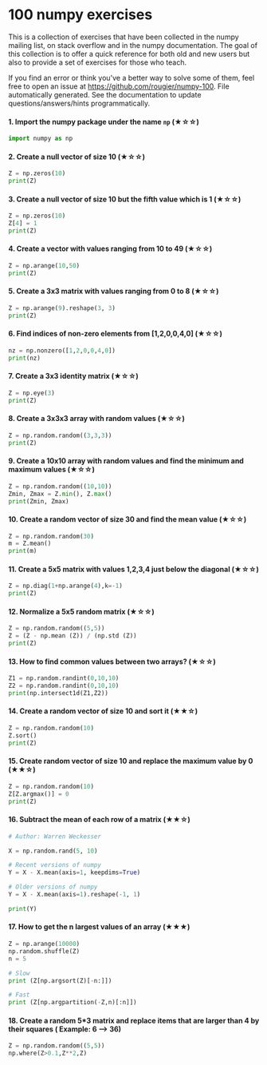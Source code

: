 


# 100 numpy exercises

This is a collection of exercises that have been collected in the numpy mailing list, on stack overflow
and in the numpy documentation. The goal of this collection is to offer a quick reference for both old
and new users but also to provide a set of exercises for those who teach.


If you find an error or think you've a better way to solve some of them, feel
free to open an issue at <https://github.com/rougier/numpy-100>.
File automatically generated. See the documentation to update questions/answers/hints programmatically.

#### 1. Import the numpy package under the name `np` (★☆☆)


```python
import numpy as np
```

#### 2. Create a null vector of size 10 (★☆☆)


```python
Z = np.zeros(10)
print(Z)
```


#### 3. Create a null vector of size 10 but the fifth value which is 1 (★☆☆)

```python
Z = np.zeros(10)
Z[4] = 1
print(Z)
```
#### 4. Create a vector with values ranging from 10 to 49 (★☆☆)


```python
Z = np.arange(10,50)
print(Z)
```

#### 5. Create a 3x3 matrix with values ranging from 0 to 8 (★☆☆)


```python
Z = np.arange(9).reshape(3, 3)
print(Z)
```
#### 6. Find indices of non-zero elements from [1,2,0,0,4,0] (★☆☆)


```python
nz = np.nonzero([1,2,0,0,4,0])
print(nz)
```
#### 7. Create a 3x3 identity matrix (★☆☆)


```python
Z = np.eye(3)
print(Z)
```
#### 8. Create a 3x3x3 array with random values (★☆☆)


```python
Z = np.random.random((3,3,3))
print(Z)
```
#### 9. Create a 10x10 array with random values and find the minimum and maximum values (★☆☆)


```python
Z = np.random.random((10,10))
Zmin, Zmax = Z.min(), Z.max()
print(Zmin, Zmax)
```
#### 10. Create a random vector of size 30 and find the mean value (★☆☆)


```python
Z = np.random.random(30)
m = Z.mean()
print(m)
```

#### 11. Create a 5x5 matrix with values 1,2,3,4 just below the diagonal (★☆☆)


```python
Z = np.diag(1+np.arange(4),k=-1)
print(Z)
```
#### 12. Normalize a 5x5 random matrix (★☆☆)


```python
Z = np.random.random((5,5))
Z = (Z - np.mean (Z)) / (np.std (Z))
print(Z)
```


#### 13. How to find common values between two arrays? (★☆☆)


```python
Z1 = np.random.randint(0,10,10)
Z2 = np.random.randint(0,10,10)
print(np.intersect1d(Z1,Z2))
```
#### 14. Create a random vector of size 10 and sort it (★★☆)


```python
Z = np.random.random(10)
Z.sort()
print(Z)
```

#### 15. Create random vector of size 10 and replace the maximum value by 0 (★★☆)

```python
Z = np.random.random(10)
Z[Z.argmax()] = 0
print(Z)
```

#### 16. Subtract the mean of each row of a matrix (★★☆)


```python
# Author: Warren Weckesser

X = np.random.rand(5, 10)

# Recent versions of numpy
Y = X - X.mean(axis=1, keepdims=True)

# Older versions of numpy
Y = X - X.mean(axis=1).reshape(-1, 1)

print(Y)
```
#### 17. How to get the n largest values of an array (★★★)


```python
Z = np.arange(10000)
np.random.shuffle(Z)
n = 5

# Slow
print (Z[np.argsort(Z)[-n:]])

# Fast
print (Z[np.argpartition(-Z,n)[:n]])
```
#### 18. Create a random 5*3 matrix and replace items that are larger than 4 by their squares ( Example: 6 --> 36)
```python
Z = np.random.random((5,5))
np.where(Z>0.1,Z**2,Z)
```